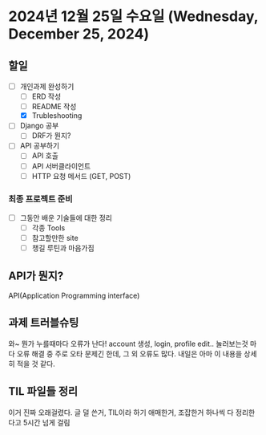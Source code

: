 # 2024년 12월 25일 수요일 (Wednesday, December 25, 2024)

## 할일
- [ ] 개인과제 완성하기
  - [ ] ERD 작성
  - [ ] README 작성
  - [x] Trubleshooting
- [ ] Django 공부
  - [ ] DRF가 뭔지?
- [ ] API 공부하기
  - [ ] API 호출
  - [ ] API 서버클라이언트
  - [ ] HTTP 요청 메서드 (GET, POST)
### 최종 프로젝트 준비
- [ ] 그동안 배운 기술들에 대한 정리
  - [ ] 각종 Tools
  - [ ] 참고할만한 site
  - [ ] 챙길 루틴과 마음가짐

## API가 뭔지?
API(Application Programming interface)

## 과제 트러블슈팅
와~ 뭔가 누를때마다 오류가 난다!
account 생성, login, profile edit.. 눌러보는것 마다 오류 해결 중
주로 오타 문제긴 한데, 그 외 오류도 많다.
내일은 아마 이 내용을 상세히 적을 것 같다.

## TIL 파일들 정리
이거 진짜 오래걸렸다. 글 덜 쓴거, TIL이라 하기 애매한거, 조잡한거 하나씩 다 정리한다고 5시간 넘게 걸림